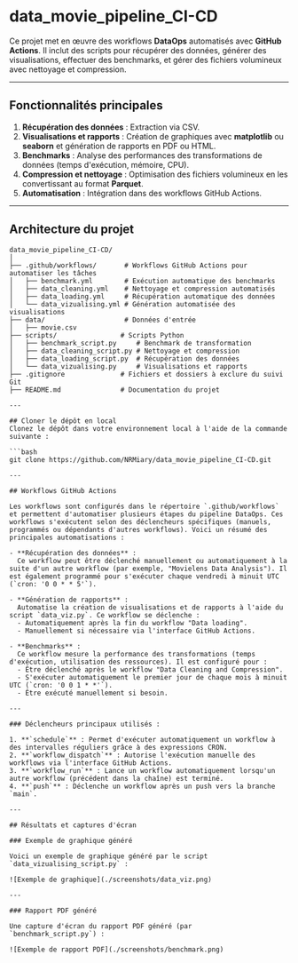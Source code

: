 # data_movie_pipeline_CI-CD

Ce projet met en œuvre des workflows **DataOps** automatisés avec **GitHub Actions**. Il inclut des scripts pour récupérer des données, générer des visualisations, effectuer des benchmarks, et gérer des fichiers volumineux avec nettoyage et compression.

---

## Fonctionnalités principales

1. **Récupération des données** : Extraction via CSV.
2. **Visualisations et rapports** : Création de graphiques avec **matplotlib** ou **seaborn** et génération de rapports en PDF ou HTML.
3. **Benchmarks** : Analyse des performances des transformations de données (temps d'exécution, mémoire, CPU).
4. **Compression et nettoyage** : Optimisation des fichiers volumineux en les convertissant au format **Parquet**.
5. **Automatisation** : Intégration dans des workflows GitHub Actions.

---

## Architecture du projet

```plaintext
data_movie_pipeline_CI-CD/
│
├── .github/workflows/       # Workflows GitHub Actions pour automatiser les tâches
│   ├── benchmark.yml        # Exécution automatique des benchmarks 
│   ├── data_cleaning.yml    # Nettoyage et compression automatisés 
│   ├── data_loading.yml     # Récupération automatique des données 
│   └── data_vizualising.yml # Génération automatisée des visualisations 
├── data/                    # Données d'entrée 
│   ├── movie.csv               
├── scripts/                # Scripts Python
│   ├── benchmark_script.py     # Benchmark de transformation
│   ├── data_cleaning_script.py # Nettoyage et compression
│   ├── data_loading_script.py  # Récupération des données 
│   └── data_vizualising.py     # Visualisations et rapports
├── .gitignore              # Fichiers et dossiers à exclure du suivi Git
├── README.md               # Documentation du projet

---

## Cloner le dépôt en local
Clonez le dépôt dans votre environnement local à l'aide de la commande suivante :

```bash
git clone https://github.com/NRMiary/data_movie_pipeline_CI-CD.git

---

## Workflows GitHub Actions

Les workflows sont configurés dans le répertoire `.github/workflows` et permettent d'automatiser plusieurs étapes du pipeline DataOps. Ces workflows s'exécutent selon des déclencheurs spécifiques (manuels, programmés ou dépendants d'autres workflows). Voici un résumé des principales automatisations :

- **Récupération des données** :  
  Ce workflow peut être déclenché manuellement ou automatiquement à la suite d'un autre workflow (par exemple, "Movielens Data Analysis"). Il est également programmé pour s'exécuter chaque vendredi à minuit UTC (`cron: '0 0 * * 5'`).

- **Génération de rapports** :  
  Automatise la création de visualisations et de rapports à l'aide du script `data_viz.py`. Ce workflow se déclenche :
  - Automatiquement après la fin du workflow "Data loading".
  - Manuellement si nécessaire via l'interface GitHub Actions.

- **Benchmarks** :  
  Ce workflow mesure la performance des transformations (temps d'exécution, utilisation des ressources). Il est configuré pour :
  - Être déclenché après le workflow "Data Cleaning and Compression".
  - S'exécuter automatiquement le premier jour de chaque mois à minuit UTC (`cron: '0 0 1 * *'`).
  - Être exécuté manuellement si besoin.

---

### Déclencheurs principaux utilisés :

1. **`schedule`** : Permet d'exécuter automatiquement un workflow à des intervalles réguliers grâce à des expressions CRON.
2. **`workflow_dispatch`** : Autorise l'exécution manuelle des workflows via l'interface GitHub Actions.
3. **`workflow_run`** : Lance un workflow automatiquement lorsqu'un autre workflow (précédent dans la chaîne) est terminé.
4. **`push`** : Déclenche un workflow après un push vers la branche `main`.

---

## Résultats et captures d'écran

### Exemple de graphique généré

Voici un exemple de graphique généré par le script `data_vizualising_script.py` :

![Exemple de graphique](./screenshots/data_viz.png)

---

### Rapport PDF généré

Une capture d'écran du rapport PDF généré (par `benchmark_script.py`) :

![Exemple de rapport PDF](./screenshots/benchmark.png)

